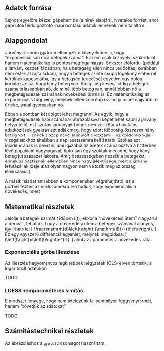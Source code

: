## Adatok forrása

Sajnos egyelőre kézzel gépeltem be (a hírek alapján), hivatalos forrást, ahol gépi úton feldolgozható, napi bontású adatok lennének, nem találtam.

## Alapgondolat

Járványok során gyakran elhangzik a köznyelvben is, hogy "exponenciálisan nő a betegek száma". Ez nem csak köznyelvi szófordulat, hanem matematikailag is pontos megfogalmazás. Sokszor előfordul (például a járvány kezdeti fázisában, ha a betegség ellen nincs védőoltás, korábban nem estek át rajta sokan), hogy a betegek szinte csupa fogékony emberrel kerülnek kapcsolatba, így a betegség terjedését egyetlen egy dolog korlátozza: az, hogy hány beteg van. Amíg még kevés, addig a betegek száma is lassabban nő, de minél több beteg van, annál jobban nő a megbetegedések számának növekedési *üteme* is. Ez matematikailag az exponenciális függvény, melynek jellemzője épp ez: hogy minél nagyobb az értéke, annál gyorsabban nő.

Ebben a pontban két dolgot lehet megtenni. Az egyik, hogy a megbetegedések napi számának ábrázolásával képet lehet kapni a járvány helyzetéről; ezt szokás járványgörbének nevezni. (Bár a hivatalos adatközlések gyakran azt adják meg, hogy adott időpontig *összesen* hány beteg volt -- ennek a szép neve: kumulált esetszám -- az epidemiológiai vizsgálatokhoz általában a napi esetszámra kell áttérni. Szokás ezt incidenciának is nevezni, ami igazából az esetek száma osztva a háttérben lévő populáció nagyságával; tipikusan úgy szokták megadni, hogy hány beteg jut százezer lakosra. Amíg összességében nézzük a betegeket, ennek az osztásnak jellemzően nincs nagy jelentősége, mert a járvány lefutásának ideje alatt olyan nagyon nem változik meg az ország lélekszáma.)

A másik feladat ami ebben a komponensben végrehajtható, az a görbeillesztés az esetszámokra. Ha tudjuk, hogy exponenciális a növekedés, miért 

## Matematikai részletek

Jelölje a betegek számát $t$ időben $I\left(t\right)$, ekkor a "növekedési ütem" magyarul a derivált, tehát az, hogy a növekedési ütem a betegek számával arányos, így írható le:
\[
  \frac{\mathrm{d}I\left(t\right)}{\mathrm{d}t}=rI\left(t\right).
\]
Ez egy egyszerű differenciálegyenlet, melynek megoldása:
\[
  I\left(t\right)=I\left(0\right)e^{rt},
\]
ahol az $r$ paraméter a növekedési ráta.

### Exponenciális görbe illesztése

Az illesztés hagyományos legkisebbek négyzetek (OLS) elven történik, a logaritmált adatokon.

TODO

### LOESS nemparaméteres simítás

E módszer lényege, hogy nem tételezünk fel semmilyen függvényformát, hanem "követjük az adatokat"

TODO

## Számítástechnikai részletek

Az ábrázoláshoz a `ggplot2` csomagot használtam.